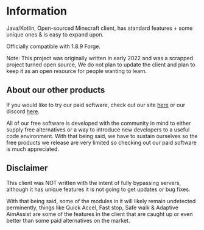 # Information
Java/Kotlin, Open-sourced Minecraft client, has standard features + some unique ones & is easy to expand upon.

Officially compatible with 1.8.9 Forge.

Note: This project was originally written in early 2022 and was a scrapped project turned open source, We do not plan to update the client and plan to keep it as an open resource for people wanting to learn.

## About our other products
If you would like to try our paid software, check out our site [here](https://sapphire.ac) or our discord [here](https://discord.sapphire.ac).

All of our free software is developed with the community in mind to either supply free alternatives or a way to introduce new developers to a useful code environment. With that being said, we have to sustain ourselves so the free products we release are very limited so checking out our paid software is much appreciated.

## Disclaimer
This client was NOT written with the intent of fully bypassing servers, although it has unique features it is not going to get updates or bug fixes.

With that being said, some of the modules in it will likely remain undetected perminently, things like Quick Accel, Fast stop, Safe walk & Adaptive AimAssist are some of the features in the client that are caught up or even better than some paid alternatives on the market.
